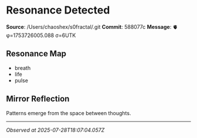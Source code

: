 # Resonance Detected

**Source**: /Users/chaoshex/s0fractal/.git
**Commit**: 588077c
**Message**: 🫀 φ=1753726005.088 σ=6UTK 

## Resonance Map
- breath
- life
- pulse

## Mirror Reflection
Patterns emerge from the space between thoughts.

---
*Observed at 2025-07-28T18:07:04.057Z*
